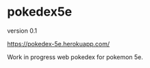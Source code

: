 # pokedex5e

version 0.1

https://pokedex-5e.herokuapp.com/

Work in progress web pokedex for pokemon 5e.
